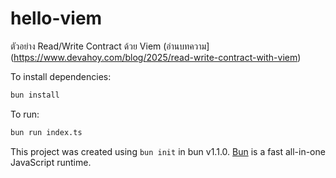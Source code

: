# hello-viem

ตัวอย่าง Read/Write Contract ด้วย Viem (อ่านบทความ](https://www.devahoy.com/blog/2025/read-write-contract-with-viem)

To install dependencies:

```bash
bun install
```

To run:

```bash
bun run index.ts
```

This project was created using `bun init` in bun v1.1.0. [Bun](https://bun.sh) is a fast all-in-one JavaScript runtime.
